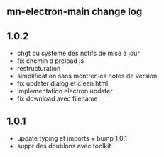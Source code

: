 ## mn-electron-main change log

## 1.0.2

- chgt du système des notifs de mise à jour
- fix chemin d preload js
- restructuration
- simplification sans montrer les notes de version
- fix updater dialog et clean html
- implementation electron updater
- fix download avec filename

## 1.0.1

- update typing et imports + bump 1.0.1
- suppr des doublons avec toolkit

